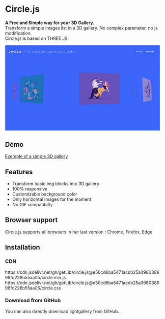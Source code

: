# Circle.js

<p><b>A Free and Simple way for your 3D Gallery.</b><br/>
Transform a simple images list in a 3D gallery. No complex parameter, no js modification.<br/>
Circle.js is based on THREE JS.
</p>
<p><img src="circle-capture.jpg" /></p>
<h2>Démo</h2>
<a href="http://basical.fr/test/3d/circle/exemple.html">Exemple of a simple 3D gallery</a>
<h2>Features</h2>
<ul>
  <li>Transform basic img blocks into 3D gallery</li>
  <li>100% responsive</li>
  <li>Customizable background color </li>
  <li>Only horizontal images for the moment</li>
  <li>No GIF compatibilty</li>
  </ul>
<h2>Browser support</h2>
<p>Circle.js supports all browsers in her last version : Chrome, Firefox, Edge.</p>
<h2>Installation</h2>
<h3>CDN</h3>
https://cdn.jsdelivr.net/gh/getLib/circle.js@e50cd6ba5471acdb25a098038998fc228b55aa05/circle.min.js
https://cdn.jsdelivr.net/gh/getLib/circle.js@e50cd6ba5471acdb25a098038998fc228b55aa05/circle.css

<h3>Download from GitHub</h3>
<p>You can also directly download lightgallery from GitHub.</p>
